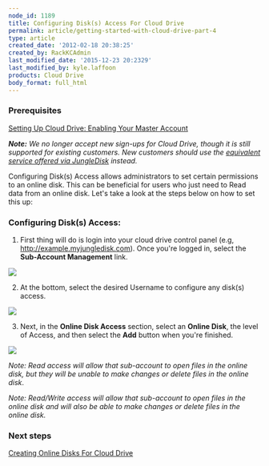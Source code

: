 ```yaml
---
node_id: 1189
title: Configuring Disk(s) Access For Cloud Drive
permalink: article/getting-started-with-cloud-drive-part-4
type: article
created_date: '2012-02-18 20:38:25'
created_by: RackKCAdmin
last_modified_date: '2015-12-23 20:2329'
last_modified_by: kyle.laffoon
products: Cloud Drive
body_format: full_html
---
```


### Prerequisites

[Setting Up Cloud Drive: Enabling Your Master
Account](http://www.rackspace.com/knowledge_center/article/setting-up-cloud-drive-enabling-your-master-account)

***Note:** We no longer accept new sign-ups for Cloud Drive, though it
is still supported for existing customers. New customers should use the
[equivalent service offered via JungleDisk](https://jungledisk.com/)
instead.*

Configuring Disk(s) Access allows administrators to set certain
permissions to an online disk. This can be beneficial for users who just
need to Read data from an online disk. Let's take a look at the steps
below on how to set this up:

### Configuring Disk(s) Access:

1. First thing will do is login into your cloud drive control panel
(e.g, http://example.myjungledisk.com). Once you're logged in, select
the **Sub-Account Management** link.

![](http://c715137.r37.cf2.rackcdn.com/eaGettingStartedCloudDrive13.png)

2. At the bottom, select the desired Username to configure any disk(s)
access.

![](http://c715137.r37.cf2.rackcdn.com/eaGettingStartedCloudDrive14.png)

3. Next, in the **Online Disk Access** section, select an **Online
Disk**, the level of Access, and then select the **Add** button when
you're finished.

![](http://c715137.r37.cf2.rackcdn.com/eaGettingStartedCloudDrive15.png)

*Note:* *Read access will allow that sub-account to open files in the
online disk, but they will be unable to make changes or delete files in
the online disk*. 

*Note: Read/Write access will allow that sub-account to open files in
the online disk and will also be able to make changes or delete files in
the online disk.*

 

### Next steps

[Creating Online Disks For Cloud
Drive](%20https://wwww.rackspace.com/knowledge_center/article/creating-online-disks-for-cloud-drive)

